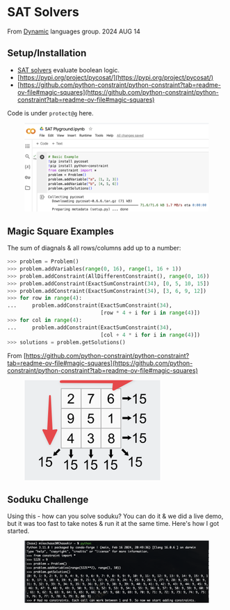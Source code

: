 # SAT Solvers

From [Dynamic](../compscidev/conferences-and-interest-groups/gem-city-tech/dynamic-languages-group.md) languages group. 2024 AUG 14

## Setup/Installation

* [SAT solvers](https://en.wikipedia.org/wiki/SAT\_solver) evaluate boolean logic.
* [https://pypi.org/project/pycosat/](https://pypi.org/project/pycosat/)
* [https://github.com/python-constraint/python-constraint?tab=readme-ov-file#magic-squares](https://github.com/python-constraint/python-constraint?tab=readme-ov-file#magic-squares)

Code is under `protect@g` here.&#x20;



<figure><img src="../.gitbook/assets/CleanShot 2024-08-14 at 19.54.03@2x.png" alt=""><figcaption></figcaption></figure>

## Magic Square Examples

The sum of diagnals & all rows/columns add up to a number:

```python
>>> problem = Problem()
>>> problem.addVariables(range(0, 16), range(1, 16 + 1))
>>> problem.addConstraint(AllDifferentConstraint(), range(0, 16))
>>> problem.addConstraint(ExactSumConstraint(34), [0, 5, 10, 15])
>>> problem.addConstraint(ExactSumConstraint(34), [3, 6, 9, 12])
>>> for row in range(4):
...     problem.addConstraint(ExactSumConstraint(34),
                              [row * 4 + i for i in range(4)])
>>> for col in range(4):
...     problem.addConstraint(ExactSumConstraint(34),
                              [col + 4 * i for i in range(4)])
>>> solutions = problem.getSolutions()
```

From [https://github.com/python-constraint/python-constraint?tab=readme-ov-file#magic-squares](https://github.com/python-constraint/python-constraint?tab=readme-ov-file#magic-squares)



<figure><img src="../.gitbook/assets/CleanShot 2024-08-14 at 20.00.25@2x.png" alt=""><figcaption></figcaption></figure>

## Soduku Challenge

Using this - how can you solve soduku? You can do it & we did a live demo, but it was too fast to take notes & run it at the same time. Here's how I got started.

<figure><img src="../.gitbook/assets/CleanShot 2024-08-14 at 20.17.10@2x.png" alt=""><figcaption></figcaption></figure>

